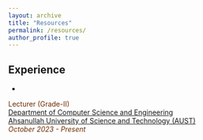 ```yaml
---
layout: archive
title: "Resources"
permalink: /resources/
author_profile: true
---
```

 
## Experience

<!-- Lecturer -->
+ <span style="font-family:Trebuchet MS; color:black;">
<span style="color:#6E2C00">Lecturer (Grade-II)</span><br/>
[Department of Computer Science and Engineering](https://aust.edu/cse)<br/>
[Ahsanullah University of Science and Technology (AUST)](https://aust.edu/)<br/>
<span style="color:#6E2C00"><em>October 2023 - Present</em></span>
</span>
